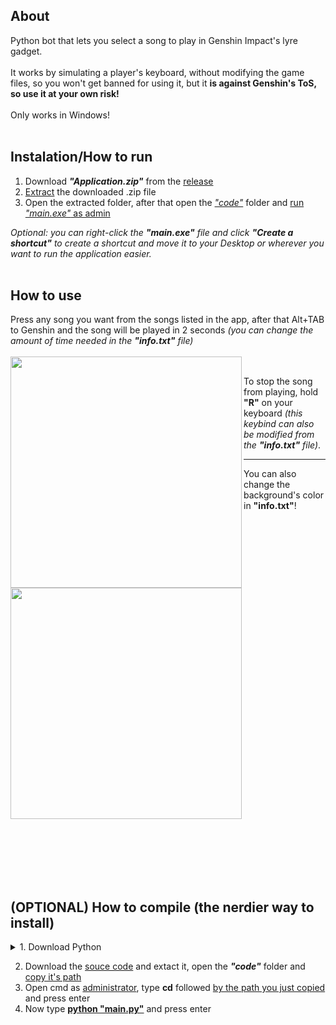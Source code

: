## About

Python bot that lets you select a song to play in Genshin Impact's lyre gadget.<br> <br>
It works by simulating a player's keyboard, without modifying the game files, so you won't get banned for using it, but it **is against Genshin's ToS, so use it at your own risk!**<br><br> Only works in Windows!<br><br>


## Instalation/How to run

1) Download ***"Application.zip"*** from the [release](https://github.com/02-t/GenshinImpact-LyreBot/releases)<br>
2) [Extract](https://user-images.githubusercontent.com/93790398/175073072-a287efd3-fbfd-44ac-be12-c530f829b470.png) the downloaded .zip file<br>
3) Open the extracted folder, after that open the [*"code"*](https://user-images.githubusercontent.com/93790398/175074125-1d5dfbbd-d0cf-4070-a279-3e435041b28b.png) folder and [run *"main.exe"* as admin](https://user-images.githubusercontent.com/93790398/175074228-0b67a7e0-fe4b-4c9a-970d-d8836cc53121.png) <br>

*Optional: you can right-click the **"main.exe"** file and click **"Create a shortcut"** to create a shortcut and move it to your Desktop or wherever you want to run the application easier.*
<br><br>

## How to use
Press any song you want from the songs listed in the app, after that Alt+TAB to Genshin and the song will be played in 2 seconds *(you can change the amount of time needed in the **"info.txt"** file)* <br><br>
<img align="left" width="370" src=https://user-images.githubusercontent.com/93790398/175105430-6216b2eb-1caf-4641-9be2-988c66e2b16e.png><br>

To stop the song from playing, hold **"R"** on your keyboard *(this keybind can also be modified from the **"info.txt"** file)*. <br><hr>
You can also change the background's color in **"info.txt"**!<br><br><img width="370" src="https://user-images.githubusercontent.com/93790398/175106550-424d19c8-9344-4527-bf6e-8f45b77bbcf7.png">


<br><br><br><br><br>


## (OPTIONAL) How to compile (the nerdier way to install)
<details>
<summary>1. Download Python</summary>
<ul>
  <li>Download the <a href=https://www.python.org/downloads>setup</a> </li>
  <li>Run the setup and select <a href=https://user-images.githubusercontent.com/93790398/175099040-88f326f3-4058-4da8-926e-b947dc1f4cc4.png>Customize installation</a>
  <li>Make sure you have <a href=https://user-images.githubusercontent.com/93790398/175099735-256ec4ce-027e-4f57-abbd-89e34e1d3c2a.png>these</a> optional features enabled and press next</li>
  <li>Make you have <a href=https://user-images.githubusercontent.com/93790398/175100141-e1c9b5fd-9a06-42dc-912d-d8196e2bb569.png>these</a> advanced options enabled and press install</li>
  <li>Open cmd, type <i><b>pip install keyboard</b> and press enter</i>
</ul>
</details>

  2) Download the [souce code](https://user-images.githubusercontent.com/93790398/175070097-0f866abf-5401-41ae-b7cf-3a72f1db68bf.png) and extact it, open the ***"code"*** folder and [copy it's path](https://user-images.githubusercontent.com/93790398/175103077-6b1c8835-4967-466c-bd94-1a4c707887f1.png)
  3) Open cmd as <a href=https://user-images.githubusercontent.com/93790398/175102564-61af06fd-d28e-4e87-8d94-19c835ea4c1e.png>administrator</a>, type **cd** followed [by the path you just copied](https://user-images.githubusercontent.com/93790398/175103827-f5876809-ba2a-4ab3-846b-4a932607d3af.png) and press enter
  4) Now type [**python "main.py"**](https://user-images.githubusercontent.com/93790398/175104319-32ab6f79-a9e5-41d5-81d7-da55aeab1f23.png)
 and press enter
